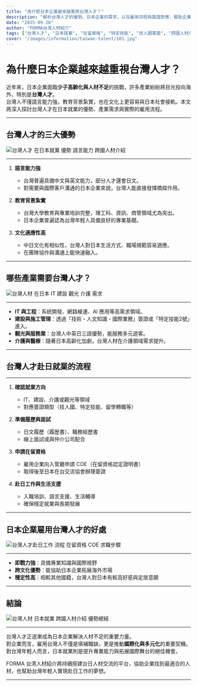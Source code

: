 ```yaml
---
title: "為什麼日本企業越來越重視台灣人才？"
description: "解析台灣人才的優勢、日本企業的需求，以及雇用流程與簽證對應，幫助企業與求職者更好地了解跨國就業的全貌。"
date: "2025-09-20"
author: "FORMA台湾人材紹介"
tags: ["台灣人才", "日本就業", "在留資格", "特定技能", "技人國簽證", "跨國人材介紹"]
cover: "/images/information/taiwan-talent/101.jpg"
---
```


# 為什麼日本企業越來越重視台灣人才？

近年來，日本企業面臨**少子高齡化與人材不足**的挑戰，許多產業紛紛將目光投向海外，特別是**台灣人才**。  
台灣人不僅語言能力強，教育背景紮實，也在文化上更容易與日本社會接軌。本文將深入探討台灣人才在日本就業的優勢、產業需求與實際的雇用流程。

---

## 台灣人才的三大優勢

![台灣人才 在日本就業 優勢 語言能力 跨國人材介紹](/images/information/taiwan-talent/worker.jpg)

---
1. **語言能力強**  
   - 台灣普遍具備中文與英文能力，部分人才還會日文。  
   - 對需要與國際客戶溝通的日本企業來說，台灣人能直接發揮橋樑作用。  

2. **教育背景紮實**  
   - 台灣大學教育與專業培訓完整，理工科、資訊、商管領域尤為突出。  
   - 日本企業普遍認為台灣年輕人具備良好的專業基礎。  

3. **文化適應性高**  
   - 中日文化有相似性，台灣人對日本生活方式、職場規範容易適應。  
   - 在團隊協作與溝通上能快速融入。  

---

## 哪些產業需要台灣人才？

![台灣人材 在日本 IT 建設 觀光 介護 需求](/images/information/taiwan-talent/rapid.jpg)

---
- **IT 與工程**：系統開發、網路維運、AI 應用等高需求領域。  
- **建設與施工管理**：透過「技術・人文知識・國際業務」簽證或「特定技能2號」進入。  
- **觀光與服務業**：台灣人中英日三語優勢，能服務多元遊客。  
- **介護與醫療**：隨著日本高齡化加劇，台灣人材在介護領域需求提升。  

---

## 台灣人才赴日就業的流程

---

1. **確認就業方向**  
   - IT、建設、介護或觀光等領域  
   - 對應簽證類型（技人國、特定技能、留學轉職等）  

2. **準備履歷與面試**  
   - 日文履歷（履歴書）、職務經歷書  
   - 線上面試或與仲介公司配合  

3. **申請在留資格**  
   - 雇用企業向入管廳申請 COE（在留資格認定證明書）  
   - 取得後至日本在台交流協會辦理簽證  

4. **赴日工作與生活支援**  
   - 入職培訓、語言支援、生活輔導  
   - 確保穩定就業與長期發展  

---

## 日本企業雇用台灣人才的好處

![台灣人才赴日工作 流程 在留資格 COE 求職步驟](/images/information/taiwan-talent/taipei-station.jpg)

---

- **即戰力強**：具備專業知識與國際視野  
- **跨文化優勢**：能協助日本企業拓展海外市場  
- **穩定性高**：相較其他國籍，台灣人對日本有較高好感與定居意願  

---

## 結論
![台灣人材 日本就業 跨國人材介紹 優勢總結](/images/information/taiwan-talent/conclusion.jpg)

---
台灣人才正逐漸成為日本企業解決人材不足的重要力量。  
對企業而言，雇用台灣人不僅是填補職缺，更是推動**國際化與多元化**的重要契機。  
對台灣年輕人而言，日本就業則是提升專業能力與拓展國際舞台的絕佳機會。  

FORMA 台湾人材紹介將持續搭建台日人材交流的平台，協助企業找到最適合的人材，也幫助台灣年輕人實現赴日工作的夢想。  

---


